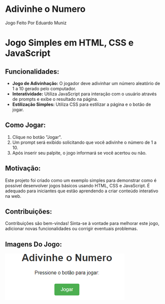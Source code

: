 # Adivinhe o Numero
Jogo Feito Por Eduardo Muniz
<!DOCTYPE html>
<html lang="pt-br">
<head>
  <meta charset="UTF-8">
  <meta name="viewport" content="width=device-width, initial-scale=1.0">
</head>
<body>
  <h1>Jogo Simples em HTML, CSS e JavaScript</h1>
  
  <h2>Funcionalidades:</h2>
  <ul>
    <li><strong>Jogo de Adivinhação:</strong> O jogador deve adivinhar um número aleatório de 1 a 10 gerado pelo computador.</li>
    <li><strong>Interatividade:</strong> Utiliza JavaScript para interação com o usuário através de prompts e exibe o resultado na página.</li>
    <li><strong>Estilização Simples:</strong> Utiliza CSS para estilizar a página e o botão de jogar.</li>
  </ul>
  
  <h2>Como Jogar:</h2>
  <ol>
    <li>Clique no botão "Jogar".</li>
    <li>Um prompt será exibido solicitando que você adivinhe o número de 1 a 10.</li>
    <li>Após inserir seu palpite, o jogo informará se você acertou ou não.</li>
  </ol>
  
  <h2>Motivação:</h2>
  <p>Este projeto foi criado como um exemplo simples para demonstrar como é possível desenvolver jogos básicos usando HTML, CSS e JavaScript. É adequado para iniciantes que estão aprendendo a criar conteúdo interativo na web.</p>
  
  <h2>Contribuições:</h2>
  <p>Contribuições são bem-vindas! Sinta-se à vontade para melhorar este jogo, adicionar novas funcionalidades ou corrigir eventuais problemas.</p>
   <h2>Imagens Do Jogo:</h2>

   <img src="https://github.com/Muniexe/Jogo-Simples/blob/master/img/Captura%20de%20tela%202024-07-17%20114943.png" alt="Logo do Meu Projeto">
</body>
</html>


